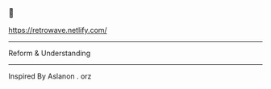 ### 🍻

https://retrowave.netlify.com/


---

Reform & Understanding 


---


Inspired By Aslanon . orz